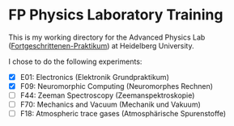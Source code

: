 # FP Physics Laboratory Training
This is my working directory for the Advanced Physics Lab ([Fortgeschrittenen-Praktikum](http://www.physi.uni-heidelberg.de/Einrichtungen/FP/)) at Heidelberg University. 

I chose to do the following experiments: 
- [x] E01: Electronics (Elektronik Grundpraktikum)
- [x] F09: Neuromorphic Computing (Neuromorphes Rechnen)
- [ ] F44: Zeeman Spectroscopy (Zeemanspektroskopie)
- [ ] F70: Mechanics and Vacuum (Mechanik und Vakuum)
- [ ] F18: Atmospheric trace gases (Atmosphärische Spurenstoffe)